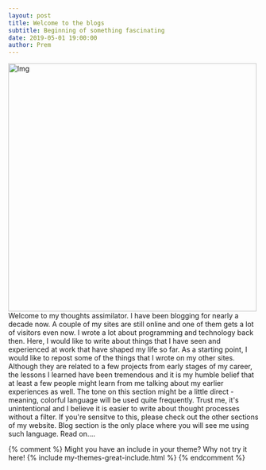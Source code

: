 ```yaml
---
layout: post
title: Welcome to the blogs
subtitle: Beginning of something fascinating
date: 2019-05-01 19:00:00
author: Prem
---
```


<div style="float: left">
          <left><img src="{{ site.baseurl }}/img/prem.png" alt="Img" style="width:500px;"/></left>
          </div>

Welcome to my thoughts assimilator. I have been blogging for nearly a decade now. A couple of my sites are still online and one of them gets a lot of visitors even now. I wrote a lot about programming and technology back then. Here, I would like to write about things that I have seen and experienced at work that have shaped my life so far. As a starting point, I would like to repost some of the things that I wrote on my other sites. Although they are related to a few projects from early stages of my career, the lessons I learned have been tremendous and it is my humble belief that at least a few people might learn from me talking about my earlier experiences as well. The tone on this section might be a little direct - meaning, colorful language will be used quite frequently. Trust me, it's unintentional and I believe it is easier to write about thought processes without a filter. If you're sensitve to this, please check out the other sections of my website. Blog section is the only place where you will see me using such language. Read on....

{% comment %}
Might you have an include in your theme? Why not try it here!
{% include my-themes-great-include.html %}
{% endcomment %}

